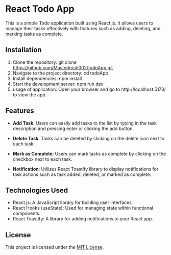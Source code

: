 # React Todo App

This is a simple Todo application built using React.js. It allows users to manage their tasks effectively with features such as adding, deleting, and marking tasks as complete.

## Installation

1. Clone the repository: git clone https://github.com/Masterkrish002/todoApp.git
2. Navigate to the project directory: cd todoApp
3. Install dependencies: npm install
4. Start the development server: npm run dev 
5. usage of application: Open your browser and go to http://localhost:5173/ to view the app.

## Features

- **Add Task**: Users can easily add tasks to the list by typing in the task description and pressing enter or clicking the add button.

- **Delete Task**: Tasks can be deleted by clicking on the delete icon next to each task.

- **Mark as Complete**: Users can mark tasks as complete by clicking on the checkbox next to each task.

- **Notification**: Utilizes React Toastify library to display notifications for task actions such as task added, deleted, or marked as complete.

## Technologies Used

- React.js: A JavaScript library for building user interfaces.
- React Hooks (useState): Used for managing state within functional components.
- React Toastify: A library for adding notifications to your React app.

## License

This project is licensed under the [MIT License](LICENSE).




